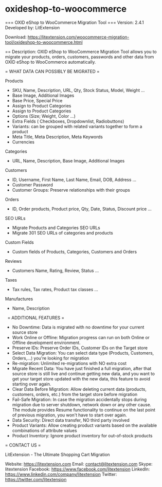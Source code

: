 # oxideshop-to-woocommerce
=== OXID eShop to WooCommerce Migration Tool ===
Version: 2.4.1
Developed by: LitExtension

Download: https://litextension.com/woocommerce-migration-tool/oxideshop-to-woocommerce.html

== Description: OXID eShop to WooCommerce Migration Tool allows you to migrate your products, orders, customers, passwords and other data from OXID eShop to WooCommerce automatically.

= WHAT DATA CAN POSSIBLY BE MIGRATED =

Products
* SKU, Name, Description, URL, Qty, Stock Status, Model, Weight ...
* Base Image, Additional Images
* Base Price, Special Price
* Assign to Product Categories
* Assign to Product Categories
* Options (Size; Weight, Color ...)
* Extra Fields ( Checkboxes, Dropdownlist, Radiobuttons)
* Variants: can be grouped with related variants together to form a product
* Meta Title, Meta Description, Meta Keywords
* Currencies

Categories
* URL, Name, Description, Base Image, Additional Images

Customers
* ID, Username, First Name, Last Name, Email, DOB, Address ...
* Customer Password
* Customer Groups: Preserve relationships with their groups

Orders
* ID, Order products, Product price, Qty, Date, Status, Discount price ...

SEO URLs
* Migrate Products and Categories SEO URLs
* Migrate 301 SEO URLs of categories and products

Custom Fields
* Custom fields of Products, Categories, Customers and Orders

Reviews
* Customers Name, Rating, Review, Status ...

Taxes
* Tax rules, Tax rates, Product tax classes ...

Manufactures
* Name, Description

 
= ADDITIONAL FEATURES =
* No Downtime: Data is migrated with no downtime for your current source store
* Work Online or Offline: Migration progress can run on both Online or Offline development environment.
* Preserve IDs: Preserve Order IDs, Customer IDs on the Target store
* Select Data Migration: You can select data type (Products, Customers, Orders,...) you're looking for migration
* Re-migration: Unlimited re-migrations with NO extra cost
* Migrate Recent Data: You have just finished a full migration, after that source store is still live and continue getting new data, and you want to get your target store updated with the new data, this feature to avoid starting over again.
* Clear Data Before Migration: Allow deleting current data (products, customers, orders, etc.) from the target store before migration
* Fail-Safe Migration: In case the migration accidentally stops during migration due to server shutdown, network down or any other cause. The module provides Resume functionality to continue on the last point of previous migration, you won't have to start over again.
* Data Security: Direct data transfer, NO third party involved
* Product Variants: Allow creating product variants based on the available combinations of attribute values
* Product Inventory: Ignore product inventory for out-of-stock products


= CONTACT US =

LitExtension - The Ultimate Shopping Cart Migration

Website: https://litextension.com
Email: contact@litextension.com
Skype: litextension
Facebook: https://www.facebook.com/litextension
LinkedIn: https://www.linkedin.com/company/litextension
Twitter: https://twitter.com/litextension
